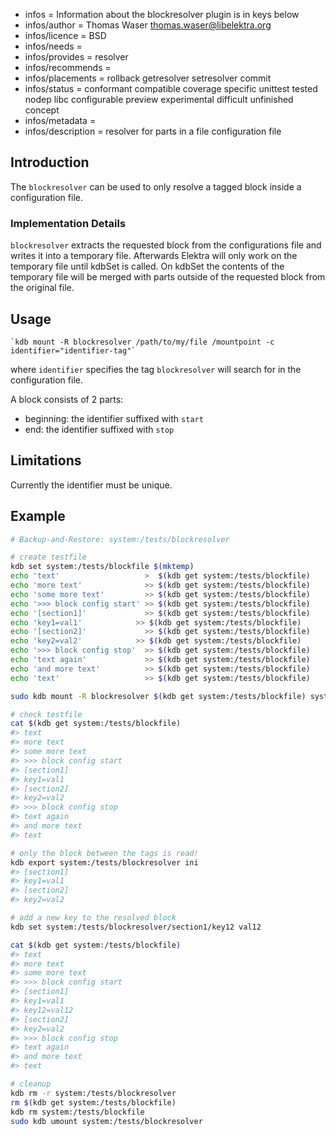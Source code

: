 - infos = Information about the blockresolver plugin is in keys below
- infos/author = Thomas Waser <thomas.waser@libelektra.org>
- infos/licence = BSD
- infos/needs =
- infos/provides = resolver
- infos/recommends =
- infos/placements = rollback getresolver setresolver commit
- infos/status = conformant compatible coverage specific unittest tested nodep libc configurable preview experimental difficult unfinished concept
- infos/metadata =
- infos/description = resolver for parts in a file configuration file

## Introduction

The `blockresolver` can be used to only resolve a tagged block inside a configuration file.

### Implementation Details

`blockresolver` extracts the requested block from the configurations file and writes it into a temporary file. Afterwards Elektra will only work on the temporary file until kdbSet is called. On kdbSet the contents of the temporary file will be merged with parts outside of the requested block from the original file.

## Usage

    `kdb mount -R blockresolver /path/to/my/file /mountpoint -c identifier="identifier-tag"`

where `identifier` specifies the tag `blockresolver` will search for in the configuration file.

A block consists of 2 parts:

- beginning: the identifier suffixed with `start`
- end: the identifier suffixed with `stop`

## Limitations

Currently the identifier must be unique.

## Example

```sh
# Backup-and-Restore: system:/tests/blockresolver

# create testfile
kdb set system:/tests/blockfile $(mktemp)
echo 'text'                   >  $(kdb get system:/tests/blockfile)
echo 'more text'              >> $(kdb get system:/tests/blockfile)
echo 'some more text'         >> $(kdb get system:/tests/blockfile)
echo '>>> block config start' >> $(kdb get system:/tests/blockfile)
echo '[section1]'             >> $(kdb get system:/tests/blockfile)
echo 'key1=val1'            >> $(kdb get system:/tests/blockfile)
echo '[section2]'             >> $(kdb get system:/tests/blockfile)
echo 'key2=val2'            >> $(kdb get system:/tests/blockfile)
echo '>>> block config stop'  >> $(kdb get system:/tests/blockfile)
echo 'text again'             >> $(kdb get system:/tests/blockfile)
echo 'and more text'          >> $(kdb get system:/tests/blockfile)
echo 'text'                   >> $(kdb get system:/tests/blockfile)

sudo kdb mount -R blockresolver $(kdb get system:/tests/blockfile) system:/tests/blockresolver -c identifier=">>> block config" ini

# check testfile
cat $(kdb get system:/tests/blockfile)
#> text
#> more text
#> some more text
#> >>> block config start
#> [section1]
#> key1=val1
#> [section2]
#> key2=val2
#> >>> block config stop
#> text again
#> and more text
#> text

# only the block between the tags is read!
kdb export system:/tests/blockresolver ini
#> [section1]
#> key1=val1
#> [section2]
#> key2=val2

# add a new key to the resolved block
kdb set system:/tests/blockresolver/section1/key12 val12

cat $(kdb get system:/tests/blockfile)
#> text
#> more text
#> some more text
#> >>> block config start
#> [section1]
#> key1=val1
#> key12=val12
#> [section2]
#> key2=val2
#> >>> block config stop
#> text again
#> and more text
#> text

# cleanup
kdb rm -r system:/tests/blockresolver
rm $(kdb get system:/tests/blockfile)
kdb rm system:/tests/blockfile
sudo kdb umount system:/tests/blockresolver
```
